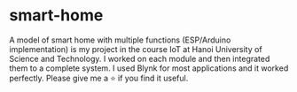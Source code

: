 # smart-home
A model of smart home with multiple functions (ESP/Arduino implementation) is my project in the course IoT at Hanoi University of Science and Technology.
I worked on each module and then integrated them to a complete system.
I used Blynk for most applications and it worked perfectly.
Please give me a ⭐ if you find it useful.

